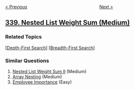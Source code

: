 <!--|This file generated by command(leetcode description); DO NOT EDIT.    |-->
<!--+----------------------------------------------------------------------+-->
<!--|@author    openset <openset.wang@gmail.com>                           |-->
<!--|@link      https://github.com/openset                                 |-->
<!--|@home      https://github.com/openset/leetcode                        |-->
<!--+----------------------------------------------------------------------+-->

[< Previous](../counting-bits "Counting Bits")
　　　　　　　　　　　　　　　　
[Next >](../longest-substring-with-at-most-k-distinct-characters "Longest Substring with At Most K Distinct Characters")

## [339. Nested List Weight Sum (Medium)](https://leetcode.com/problems/nested-list-weight-sum "嵌套列表权重和")



### Related Topics
  [[Depth-First Search](../../tag/depth-first-search/README.md)]
  [[Breadth-First Search](../../tag/breadth-first-search/README.md)]

### Similar Questions
  1. [Nested List Weight Sum II](../nested-list-weight-sum-ii) (Medium)
  1. [Array Nesting](../array-nesting) (Medium)
  1. [Employee Importance](../employee-importance) (Easy)
